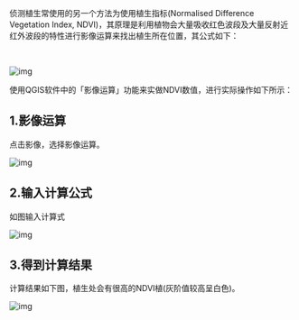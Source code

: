 侦测植生常使用的另一个方法为使用植生指标(Normalised Difference Vegetation Index, NDVI)，其原理是利用植物会大量吸收红色波段及大量反射近红外波段的特性进行影像运算来找出植生所在位置，其公式如下：

​    

![img](https://image.malagis.com/pic/gis/qgis-handbook-2-2/image268.jpg)

使用QGIS软件中的「影像运算」功能来实做NDVI数值，进行实际操作如下所示：

## 1.影像运算

点击影像，选择影像运算。

![img](https://image.malagis.com/pic/gis/qgis-handbook-2-2/image269.jpg)

## 2.输入计算公式

如图输入计算式

![img](https://image.malagis.com/pic/gis/qgis-handbook-2-2/image270.jpg)

  

## 3.得到计算结果

计算结果如下图，植生处会有很高的NDVI植(灰阶值较高呈白色)。

![img](https://image.malagis.com/pic/gis/qgis-handbook-2-2/image271.jpg)

